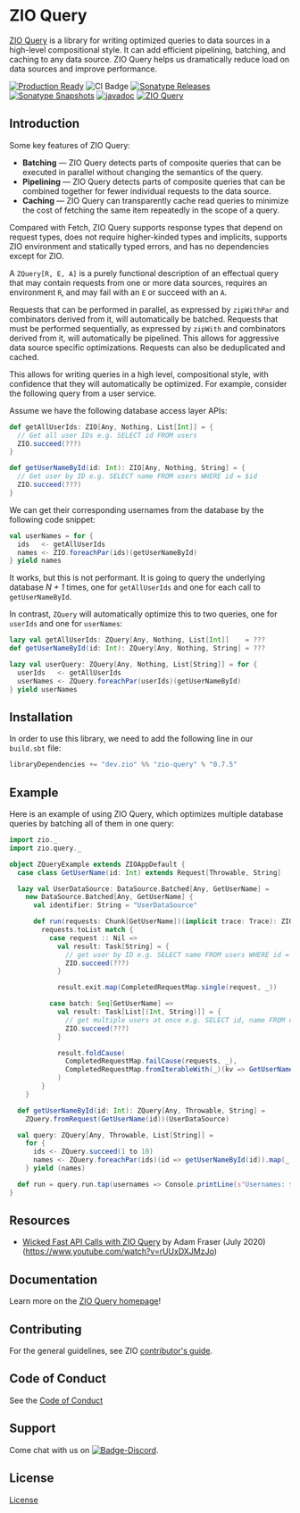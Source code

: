 [//]: # (This file was autogenerated using `zio-sbt-website` plugin via `sbt generateReadme` command.)
[//]: # (So please do not edit it manually. Instead, change "docs/index.md" file or sbt setting keys)
[//]: # (e.g. "readmeDocumentation" and "readmeSupport".)

# ZIO Query

[ZIO Query](https://github.com/zio/zio-query) is a library for writing optimized queries to data sources in a high-level compositional style. It can add efficient pipelining, batching, and caching to any data source. ZIO Query helps us dramatically reduce load on data sources and improve performance.

[![Production Ready](https://img.shields.io/badge/Project%20Stage-Production%20Ready-brightgreen.svg)](https://github.com/zio/zio/wiki/Project-Stages) ![CI Badge](https://github.com/zio/zio-query/workflows/CI/badge.svg) [![Sonatype Releases](https://img.shields.io/nexus/r/https/oss.sonatype.org/dev.zio/zio-query_2.13.svg?label=Sonatype%20Release)](https://oss.sonatype.org/content/repositories/releases/dev/zio/zio-query_2.13/) [![Sonatype Snapshots](https://img.shields.io/nexus/s/https/oss.sonatype.org/dev.zio/zio-query_2.13.svg?label=Sonatype%20Snapshot)](https://oss.sonatype.org/content/repositories/snapshots/dev/zio/zio-query_2.13/) [![javadoc](https://javadoc.io/badge2/dev.zio/zio-query-docs_2.13/javadoc.svg)](https://javadoc.io/doc/dev.zio/zio-query-docs_2.13) [![ZIO Query](https://img.shields.io/github/stars/zio/zio-query?style=social)](https://github.com/zio/zio-query)

## Introduction

Some key features of ZIO Query:

- **Batching** — ZIO Query detects parts of composite queries that can be executed in parallel without changing the semantics of the query.
- **Pipelining** — ZIO Query detects parts of composite queries that can be combined together for fewer individual requests to the data source.
- **Caching** — ZIO Query can transparently cache read queries to minimize the cost of fetching the same item repeatedly in the scope of a query.

Compared with Fetch, ZIO Query supports response types that depend on request types, does not require higher-kinded types and implicits, supports ZIO environment and statically typed errors, and has no dependencies except for ZIO.

A `ZQuery[R, E, A]` is a purely functional description of an effectual query that may contain requests from one or more data sources, requires an environment `R`, and may fail with an `E` or succeed with an `A`.

Requests that can be performed in parallel, as expressed by `zipWithPar` and combinators derived from it, will automatically be batched. Requests that must be performed sequentially, as expressed by `zipWith` and combinators derived from it, will automatically be pipelined. This allows for aggressive data source specific optimizations. Requests can also be deduplicated and cached.


This allows for writing queries in a high level, compositional style, with confidence that they will automatically be optimized. For example, consider the following query from a user service.

Assume we have the following database access layer APIs:

```scala
def getAllUserIds: ZIO[Any, Nothing, List[Int]] = {
  // Get all user IDs e.g. SELECT id FROM users
  ZIO.succeed(???)
}

def getUserNameById(id: Int): ZIO[Any, Nothing, String] = {
  // Get user by ID e.g. SELECT name FROM users WHERE id = $id
  ZIO.succeed(???)
}
```

We can get their corresponding usernames from the database by the following code snippet:

```scala
val userNames = for {
  ids   <- getAllUserIds
  names <- ZIO.foreachPar(ids)(getUserNameById)
} yield names
```

It works, but this is not performant. It is going to query the underlying database _N + 1_ times, one for `getAllUserIds` and one for each call to `getUserNameById`.

In contrast, `ZQuery` will automatically optimize this to two queries, one for `userIds` and one for `userNames`:

```scala
lazy val getAllUserIds: ZQuery[Any, Nothing, List[Int]]    = ???
def getUserNameById(id: Int): ZQuery[Any, Nothing, String] = ???

lazy val userQuery: ZQuery[Any, Nothing, List[String]] = for {
  userIds   <- getAllUserIds
  userNames <- ZQuery.foreachPar(userIds)(getUserNameById)
} yield userNames
```

## Installation

In order to use this library, we need to add the following line in our `build.sbt` file:

```scala
libraryDependencies += "dev.zio" %% "zio-query" % "0.7.5"
```

## Example

Here is an example of using ZIO Query, which optimizes multiple database queries by batching all of them in one query:

```scala
import zio._
import zio.query._

object ZQueryExample extends ZIOAppDefault {
  case class GetUserName(id: Int) extends Request[Throwable, String]

  lazy val UserDataSource: DataSource.Batched[Any, GetUserName] =
    new DataSource.Batched[Any, GetUserName] {
      val identifier: String = "UserDataSource"

      def run(requests: Chunk[GetUserName])(implicit trace: Trace): ZIO[Any, Nothing, CompletedRequestMap] =
        requests.toList match {
          case request :: Nil =>
            val result: Task[String] = {
              // get user by ID e.g. SELECT name FROM users WHERE id = $id
              ZIO.succeed(???)
            }

            result.exit.map(CompletedRequestMap.single(request, _))

          case batch: Seq[GetUserName] =>
            val result: Task[List[(Int, String)]] = {
              // get multiple users at once e.g. SELECT id, name FROM users WHERE id IN ($ids)
              ZIO.succeed(???)
            }

            result.foldCause(
              CompletedRequestMap.failCause(requests, _),
              CompletedRequestMap.fromIterableWith(_)(kv => GetUserName(kv._1), kv => Exit.succeed(kv._2))
            )
        }
    }

  def getUserNameById(id: Int): ZQuery[Any, Throwable, String] =
    ZQuery.fromRequest(GetUserName(id))(UserDataSource)

  val query: ZQuery[Any, Throwable, List[String]] =
    for {
      ids <- ZQuery.succeed(1 to 10)
      names <- ZQuery.foreachPar(ids)(id => getUserNameById(id)).map(_.toList)
    } yield (names)

  def run = query.run.tap(usernames => Console.printLine(s"Usernames: $usernames"))
}
```

## Resources

- [Wicked Fast API Calls with ZIO Query](https://www.youtube.com/watch?v=rUUxDXJMzJo) by Adam Fraser (July 2020) (https://www.youtube.com/watch?v=rUUxDXJMzJo)

## Documentation

Learn more on the [ZIO Query homepage](https://zio.dev/zio-query)!

## Contributing

For the general guidelines, see ZIO [contributor's guide](https://zio.dev/contributor-guidelines).

## Code of Conduct

See the [Code of Conduct](https://zio.dev/code-of-conduct)

## Support

Come chat with us on [![Badge-Discord]][Link-Discord].

[Badge-Discord]: https://img.shields.io/discord/629491597070827530?logo=discord "chat on discord"
[Link-Discord]: https://discord.gg/2ccFBr4 "Discord"

## License

[License](LICENSE)
